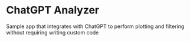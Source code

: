 # ChatGPT Analyzer

Sample app that integrates with ChatGPT to perform plotting and filtering without requiring writing custom code

